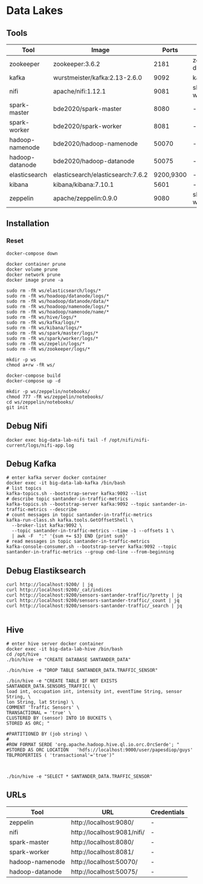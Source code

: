 # Data Lakes

## Tools


| Tool              | Image                              | Ports           | Volume           |
| ----------------- | ---------------------------------- | --------------- | ---------------- |
| zookeeper         | zookeeper:3.6.2                    | 2181            | zookeeper-data   |
| kafka             | wurstmeister/kafka:2.13-2.6.0      | 9092            | kafka-logs       |
| nifi              | apache/nifi:1.12.1                 | 9081       | shared-workspace |
| spark-master      | bde2020/spark-master | 8080 | - |
| spark-worker      | bde2020/spark-worker | 8081 | - |
| hadoop-namenode   | bde2020/hadoop-namenode | 50070 | - |
| hadoop-datanode   | bde2020/hadoop-datanode | 50075 | - |
| elasticsearch     | elasticsearch/elasticsearch:7.6.2  | 9200,9300       | - |
| kibana            | kibana/kibana:7.10.1               | 5601            | - |
| zeppelin          | apache/zeppelin:0.9.0              | 9080  | shared-workspace |

## Installation

### Reset
```shell
docker-compose down

docker container prune
docker volume prune
docker network prune
docker image prune -a

sudo rm -fR ws/elasticsearch/logs/*
sudo rm -fR ws/hoadoop/datanode/logs/*
sudo rm -fR ws/hoadoop/datanode/data/*
sudo rm -fR ws/hoadoop/namenode/logs/*
sudo rm -fR ws/hoadoop/namenode/name/*
sudo rm -fR ws/hive/logs/*
sudo rm -fR ws/kafka/logs/*
sudo rm -fR ws/kibana/logs/*
sudo rm -fR ws/spark/master/logs/*
sudo rm -fR ws/spark/worker/logs/*
sudo rm -fR ws/zepelin/logs/*
sudo rm -fR ws/zookeeper/logs/*
```

```shell
mkdir -p ws
chmod a+rw -fR ws/

docker-compose build
docker-compose up -d

mkdir -p ws/zeppelin/notebooks/
chmod 777 -fR ws/zeppelin/notebooks/
cd ws/zeppelin/notebooks/
git init

```
## Debug Nifi
```shell
docker exec big-data-lab-nifi tail -f /opt/nifi/nifi-current/logs/nifi-app.log
```
## Debug Kafka
```shell
# enter kafka server docker container
docker exec -it big-data-lab-kafka /bin/bash
# list topics
kafka-topics.sh --bootstrap-server kafka:9092 --list
# describe topic santander-in-traffic-metrics
kafka-topics.sh --bootstrap-server kafka:9092 --topic santander-in-traffic-metrics --describe
# count messages in topic santander-in-traffic-metrics
kafka-run-class.sh kafka.tools.GetOffsetShell \
  --broker-list kafka:9092 \
  --topic santander-in-traffic-metrics --time -1 --offsets 1 \
  | awk -F  ":" '{sum += $3} END {print sum}'
# read messages in topic santander-in-traffic-metrics
kafka-console-consumer.sh --bootstrap-server kafka:9092 --topic santander-in-traffic-metrics --group cmd-line --from-beginning

```

## Debug Elastiksearch
```shell
curl http://localhost:9200/ | jq
curl http://localhost:9200/_cat/indices
curl http://localhost:9200/sensors-santander-traffic/?pretty | jq
curl http://localhost:9200/sensors-santander-traffic/_count | jq
curl http://localhost:9200/sensors-santander-traffic/_search | jq


```

## Hive

```shell
# enter hive server docker container
docker exec -it big-data-lab-hive /bin/bash
cd /opt/hive
./bin/hive -e "CREATE DATABASE SANTANDER_DATA"

./bin/hive -e "DROP TABLE SANTANDER_DATA.TRAFFIC_SENSOR"

./bin/hive -e "CREATE TABLE IF NOT EXISTS SANTANDER_DATA.SENSORS_TRAFFIC( \
load int, occupation int, intensity int, eventTime String, sensor String, \
lon String, lat String) \
COMMENT 'Traffic Sensors' \
TRANSACTIONAL = 'true' \
CLUSTERED BY (sensor) INTO 10 BUCKETS \
STORED AS ORC; "

#PARTITIONED BY (job string) \
#
#ROW FORMAT SERDE 'org.apache.hadoop.hive.ql.io.orc.OrcSerde'; "
#STORED AS ORC LOCATION   'hdfs://localhost:9000/user/papesdiop/guys' TBLPROPERTIES ( 'transactional'='true')"



./bin/hive -e "SELECT * SANTANDER_DATA.TRAFFIC_SENSOR"
```

## URLs

| Tool              | URL                         | Credentials    |
| ----------------- | --------------------------- | -------------- |
| zeppelin          | http://localhost:9080/      | - |
| nifi              | http://localhost:9081/nifi/ | - |
| spark-master      | http://localhost:8080/ | - |
| spark-worker      | http://localhost:8081/ | - |
| hadoop-namenode   | http://localhost:50070/ | - |
| hadoop-datanode   | http://localhost:50075/ | - |


